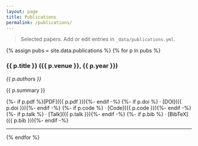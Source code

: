 ```yaml
---
layout: page
title: Publications
permalink: /publications/
---
```


> Selected papers. Add or edit entries in `_data/publications.yml`.

{% assign pubs = site.data.publications %}
{% for p in pubs %}
### {{ p.title }} ({{ p.venue }}, {{ p.year }})
_{{ p.authors }}_

{{ p.summary }}

{%- if p.pdf %}[PDF]({{ p.pdf }}){%- endif -%}
{%- if p.doi %} · [DOI]({{ p.doi }}){%- endif -%}
{%- if p.code %} · [Code]({{ p.code }}){%- endif -%}
{%- if p.talk %} · [Talk]({{ p.talk }}){%- endif -%}
{%- if p.bib %} · [BibTeX]({{ p.bib }}){%- endif -%}

---
{% endfor %}
